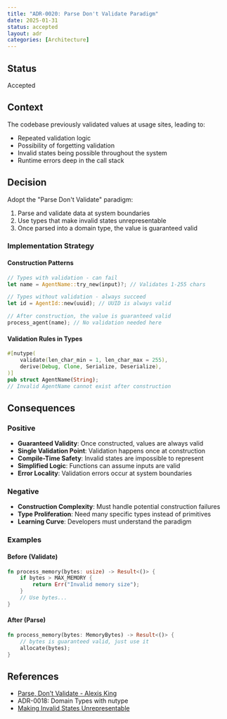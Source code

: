 ```yaml
---
title: "ADR-0020: Parse Don't Validate Paradigm"
date: 2025-01-31
status: accepted
layout: adr
categories: [Architecture]
---
```


## Status

Accepted

## Context

The codebase previously validated values at usage sites, leading to:

- Repeated validation logic
- Possibility of forgetting validation
- Invalid states being possible throughout the system
- Runtime errors deep in the call stack

## Decision

Adopt the "Parse Don't Validate" paradigm:

1. Parse and validate data at system boundaries
2. Use types that make invalid states unrepresentable
3. Once parsed into a domain type, the value is guaranteed valid

### Implementation Strategy

#### Construction Patterns

```rust
// Types with validation - can fail
let name = AgentName::try_new(input)?; // Validates 1-255 chars

// Types without validation - always succeed
let id = AgentId::new(uuid); // UUID is always valid

// After construction, the value is guaranteed valid
process_agent(name); // No validation needed here
```

#### Validation Rules in Types

```rust
#[nutype(
    validate(len_char_min = 1, len_char_max = 255),
    derive(Debug, Clone, Serialize, Deserialize),
)]
pub struct AgentName(String);
// Invalid AgentName cannot exist after construction
```

## Consequences

### Positive

- **Guaranteed Validity**: Once constructed, values are always valid
- **Single Validation Point**: Validation happens once at construction
- **Compile-Time Safety**: Invalid states are impossible to represent
- **Simplified Logic**: Functions can assume inputs are valid
- **Error Locality**: Validation errors occur at system boundaries

### Negative

- **Construction Complexity**: Must handle potential construction failures
- **Type Proliferation**: Need many specific types instead of primitives
- **Learning Curve**: Developers must understand the paradigm

### Examples

#### Before (Validate)

```rust
fn process_memory(bytes: usize) -> Result<()> {
    if bytes > MAX_MEMORY {
        return Err("Invalid memory size");
    }
    // Use bytes...
}
```

#### After (Parse)

```rust
fn process_memory(bytes: MemoryBytes) -> Result<()> {
    // bytes is guaranteed valid, just use it
    allocate(bytes);
}
```

## References

- [Parse, Don't Validate - Alexis King](https://lexi-lambda.github.io/blog/2019/11/05/parse-don-t-validate/)
- ADR-0018: Domain Types with nutype
- [Making Invalid States Unrepresentable](https://yoric.github.io/post/rust-typestate/)
